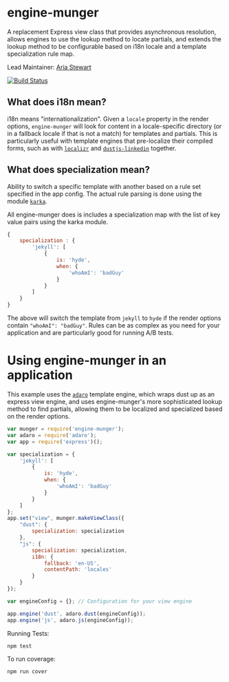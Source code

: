 engine-munger
=============

A replacement Express view class that provides asynchronous resolution, allows engines to use the lookup method to locate partials, and extends the lookup method to be configurable based on i18n locale and a template specialization rule map.

Lead Maintainer: [Aria Stewart](https://github.com/aredridel)

[![Build Status](https://travis-ci.org/krakenjs/engine-munger.svg?branch=master)](https://travis-ci.org/krakenjs/engine-munger)

What does i18n mean?
--------------------

i18n means "internationalization". Given a `locale` property in the render options, `engine-munger` will look for content in a locale-specific directory (or in a fallback locale if that is not a match) for templates and partials. This is particularly useful with template engines that pre-localize their compiled forms, such as with [`localizr`](https://github.com/krakenjs/localizr) and [`dustjs-linkedin`](http://dustjs.com/) together.

What does specialization mean?
------------------------------

Ability to switch a specific template with another based on a rule set specified in the app config. The actual rule parsing is done using the module [`karka`](https://github.com/krakenjs/karka).

All engine-munger does is includes a specialization map with the list of key value pairs using the karka module.

```javascript
{
    specialization : {
        'jekyll': [
            {
                is: 'hyde',
                when: {
                    'whoAmI': 'badGuy'
                }
            }
        ]
    }
}
```

The above will switch the template from `jekyll` to `hyde` if the render options contain `"whoAmI": "badGuy"`. Rules can be as complex as you need for your application and are particularly good for running A/B tests.

Using engine-munger in an application
=====================================

This example uses the [`adaro`](https://github.com/krakenjs/adaro) template engine, which wraps dust up as an express view engine, and uses engine-munger's more sophisticated lookup method to find partials, allowing them to be localized and specialized based on the render options.

```javascript
var munger = require('engine-munger');
var adaro = require('adaro');
var app = require('express')();

var specialization = {
    'jekyll': [
        {
            is: 'hyde',
            when: {
                'whoAmI': 'badGuy'
            }
        }
    ]
};
app.set("view", munger.makeViewClass({
    "dust": {
        specialization: specialization
    },
    "js": {
        specialization: specialization,
        i18n: {
            fallback: 'en-US',
            contentPath: 'locales'
        }
    }
});

var engineConfig = {}; // Configuration for your view engine

app.engine('dust', adaro.dust(engineConfig));
app.engine('js', adaro.js(engineConfig));
```

Running Tests:

```shell
npm test
```

To run coverage:

```shell
npm run cover
```
